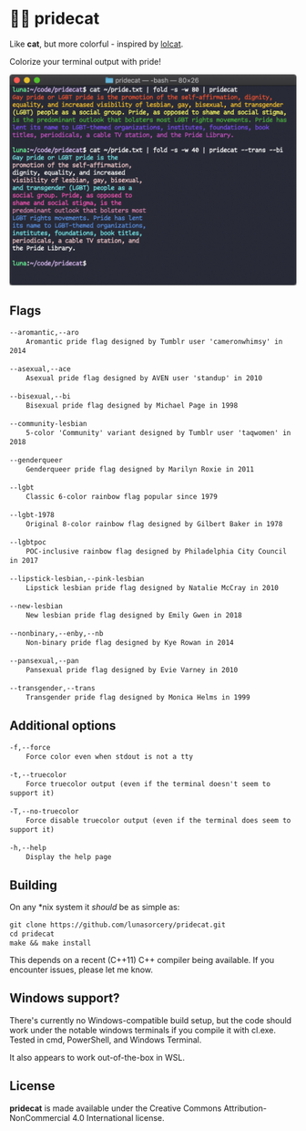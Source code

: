 # 🏳️‍🌈 pridecat

Like **cat**, but more colorful - inspired by [lolcat](https://github.com/busyloop/lolcat).

Colorize your terminal output with pride!

![](docs/screenshot.png)

## Flags

```
--aromantic,--aro
	Aromantic pride flag designed by Tumblr user 'cameronwhimsy' in 2014

--asexual,--ace
	Asexual pride flag designed by AVEN user 'standup' in 2010

--bisexual,--bi
	Bisexual pride flag designed by Michael Page in 1998

--community-lesbian
	5-color 'Community' variant designed by Tumblr user 'taqwomen' in 2018

--genderqueer
	Genderqueer pride flag designed by Marilyn Roxie in 2011

--lgbt
	Classic 6-color rainbow flag popular since 1979

--lgbt-1978
	Original 8-color rainbow flag designed by Gilbert Baker in 1978

--lgbtpoc
	POC-inclusive rainbow flag designed by Philadelphia City Council in 2017

--lipstick-lesbian,--pink-lesbian
	Lipstick lesbian pride flag designed by Natalie McCray in 2010

--new-lesbian
	New lesbian pride flag designed by Emily Gwen in 2018

--nonbinary,--enby,--nb
	Non-binary pride flag designed by Kye Rowan in 2014

--pansexual,--pan
	Pansexual pride flag designed by Evie Varney in 2010

--transgender,--trans
	Transgender pride flag designed by Monica Helms in 1999
```

## Additional options

```
-f,--force
	Force color even when stdout is not a tty

-t,--truecolor
	Force truecolor output (even if the terminal doesn't seem to support it)

-T,--no-truecolor
	Force disable truecolor output (even if the terminal does seem to support it)

-h,--help
	Display the help page
```

## Building

On any *nix system it _should_ be as simple as:

```
git clone https://github.com/lunasorcery/pridecat.git
cd pridecat
make && make install
```

This depends on a recent (C++11) C++ compiler being available. If you encounter issues, please let me know.

## Windows support?

There's currently no Windows-compatible build setup, but the code should work under the notable windows terminals if you compile it with cl.exe. Tested in cmd, PowerShell, and Windows Terminal.

It also appears to work out-of-the-box in WSL.

## License

**pridecat** is made available under the Creative Commons Attribution-NonCommercial 4.0 International license.
